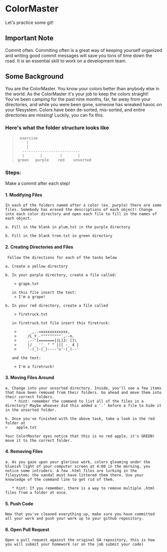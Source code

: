 # ColorMaster

<p>Let's practice some git!</p>

## Important Note

<p> Commit often.  Commiting often is a great way of keeping yourself organized and writing good commit messages will save you tons of time down the road.  It is an essential skill to work on a development team.</p>

## Some Background

<p>You are the ColorMaster. You know your colors better than anybody else in the world.  As the ColorMaster it's your job to keep the colors straight! You've been camping for the past nine months, far, far away from your directories, and while you were been gone, someone has wreaked havoc on your filesystem. Colors have been de-sorted, mis-sorted, and entire directories are missing! Luckily, you can fix this. </p>

### Here's what the folder structure looks like
>      exercise
>         |
>         |
>       --------------------------
>       |       |        |       |
>     green   purple    red    unsorted

### Steps:

Make a commit after each step!

#### 1. Modifying Files

    In each of the folders named after a color (ex. purple) there are some files. Somebody has erased the descriptions of each object! Change into each color directory and open each file to fill in the names of each object.

    a. Fill in the blank in plum.txt in the purple directory

    b. Fill in the blank tree.txt in green directory

#### 2.  Creating Directories and Files

     Follow the directions for each of the tasks below

    a. Create a yellow directory

    b. In your purple directory, create a file called:

        > grape.txt

       in this file insert the text:
        > I'm a grape!

    b. In your red directory, create a file called

        > firetruck.txt

       in firetruck.txt file insert this firetruck:

        >      _,..=xxxxxxxxxxxx,
        >     /L_Y.-"""""""""`,--n.
        >     .--'[=======]|L]J: []\
        >     |/ _ ''_ " " ||[ -_ 4 |
        >     '-(_)-(_)----'v'-(_)--'

       and the text:

        > I'm a firetruck!

#### 3. Moving Files Around

    a. Change into your unsorted directory. Inside, you'll see a few items that have been removed from their folders. Go ahead and move them into their correct folders.
        * hint: remember the command to list all of the files in a directory? Maybe whoever did this added a '.' before a file to hide it in the unsorted folder.

    b. Once you've finished with the above task, take a look in the red folder at
    >    apple.txt

    Your ColorMaster eyes notice that this is no red apple, it's GREEN! move it to the correct folder.

#### 4. Removing Files

    a. As you gaze upon your glorious work, colors gleaming under the blueish light of your computer screen at 4:00 in the morning, you notice some intruders. A few .html files are lurking in the filesystem; the vandal must have littered them there. Use your knowledge of the command line to get rid of them.

       * hint: If you remember, there is a way to remove multiple .html files from a folder at once.

#### 5. Push Code
    Now that you've cleaned everything up, make sure you have committed all your work and push your work up to your github repository.

#### 6. Open Pull Request
    Open a pull request against the original GA repository, this is how you will submit your homework (or on the job submit your code)
